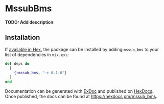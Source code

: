 # MssubBms

**TODO: Add description**

## Installation

If [available in Hex](https://hex.pm/docs/publish), the package can be installed
by adding `mssub_bms` to your list of dependencies in `mix.exs`:

```elixir
def deps do
  [
    {:mssub_bms, "~> 0.1.0"}
  ]
end
```

Documentation can be generated with [ExDoc](https://github.com/elixir-lang/ex_doc)
and published on [HexDocs](https://hexdocs.pm). Once published, the docs can
be found at <https://hexdocs.pm/mssub_bms>.

